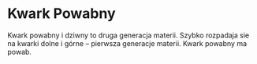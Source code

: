 # Kwark Powabny

Kwark powabny i dziwny to druga generacja materii. Szybko rozpadaja sie na
kwarki dolne i górne – pierwsza generacje materii. Kwark powabny ma powab.
